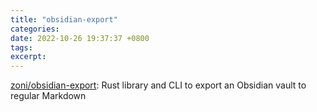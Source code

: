 ```yaml
---
title: "obsidian-export"
categories: 
date: 2022-10-26 19:37:37 +0800
tags: 
excerpt: 
---
```




[zoni/obsidian-export](https://github.com/zoni/obsidian-export): Rust library and CLI to export an Obsidian vault to regular Markdown









